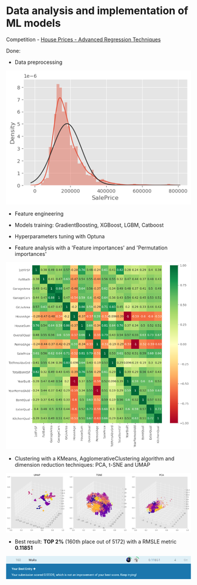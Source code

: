 # Data analysis and implementation of ML models
Competition - [House Prices - Advanced Regression Techniques](https://www.kaggle.com/c/house-prices-advanced-regression-techniques/overview)

Done:
- Data preprocessing

<img src="static/target_distr.png"/>

- Feature engineering
- Models training: GradientBoosting, XGBoost, LGBM, Catboost
- Hyperparameters tuning with Optuna

- Feature analysis with a 'Feature importances' and 'Permutation importances'

<img src="static/corrmat.png"/>

- Clustering with a KMeans, AgglomerativeClustering algorithm and dimension reduction techniques: PCA, t-SNE and UMAP

<img src="static/cluster.png"/>

- Best result: __TOP 2%__ (160th place out of 5172) with a RMSLE metric __0.11851__

<img src="static/leaderboard.jpg"/>
